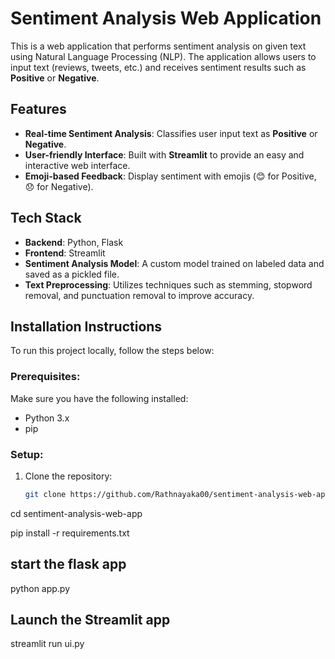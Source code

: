 # Sentiment Analysis Web Application

This is a web application that performs sentiment analysis on given text using Natural Language Processing (NLP). The application allows users to input text (reviews, tweets, etc.) and receives sentiment results such as **Positive** or **Negative**.

## Features
- **Real-time Sentiment Analysis**: Classifies user input text as **Positive** or **Negative**.
- **User-friendly Interface**: Built with **Streamlit** to provide an easy and interactive web interface.
- **Emoji-based Feedback**: Display sentiment with emojis (😊 for Positive, 😞 for Negative).

## Tech Stack
- **Backend**: Python, Flask
- **Frontend**: Streamlit
- **Sentiment Analysis Model**: A custom model trained on labeled data and saved as a pickled file.
- **Text Preprocessing**: Utilizes techniques such as stemming, stopword removal, and punctuation removal to improve accuracy.

## Installation Instructions

To run this project locally, follow the steps below:

### Prerequisites:
Make sure you have the following installed:
- Python 3.x
- pip

### Setup:
1. Clone the repository:
   ```bash
   git clone https://github.com/Rathnayaka00/sentiment-analysis-web-app.git

cd sentiment-analysis-web-app

pip install -r requirements.txt

## start the flask app
python app.py

## Launch the Streamlit app
streamlit run ui.py

